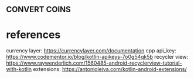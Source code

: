 ## CONVERT COINS

# references
currency layer: https://currencylayer.com/documentation
cpp api_key: https://www.codementor.io/blog/kotlin-apikeys-7o0g54qk5b
recycler view: https://www.raywenderlich.com/1560485-android-recyclerview-tutorial-with-kotlin
extensions: https://antonioleiva.com/kotlin-android-extensions/